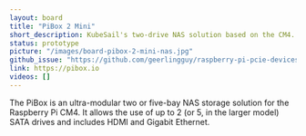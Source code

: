 ```yaml
---
layout: board
title: "PiBox 2 Mini"
short_description: KubeSail's two-drive NAS solution based on the CM4.
status: prototype
picture: "/images/board-pibox-2-mini-nas.jpg"
github_issue: "https://github.com/geerlingguy/raspberry-pi-pcie-devices/issues/112"
link: https://pibox.io
videos: []
---
```

The PiBox is an ultra-modular two or five-bay NAS storage solution for the Raspberry Pi CM4. It allows the use of up to 2 (or 5, in the larger model) SATA drives and includes HDMI and Gigabit Ethernet.
